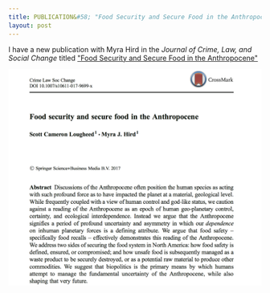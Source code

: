 ```yaml
---
title: PUBLICATION&#58; "Food Security and Secure Food in the Anthropocene"
layout: post
---
```


I have a new publication with Myra Hird in the *Journal of Crime, Law, and Social Change* titled ["Food Security and Secure Food in the Anthropocene"](http://doi.org/10.1007/s10611-017-9699-x)

![Modes of Governing Abstract](/img/secure-food-abstract.png)

